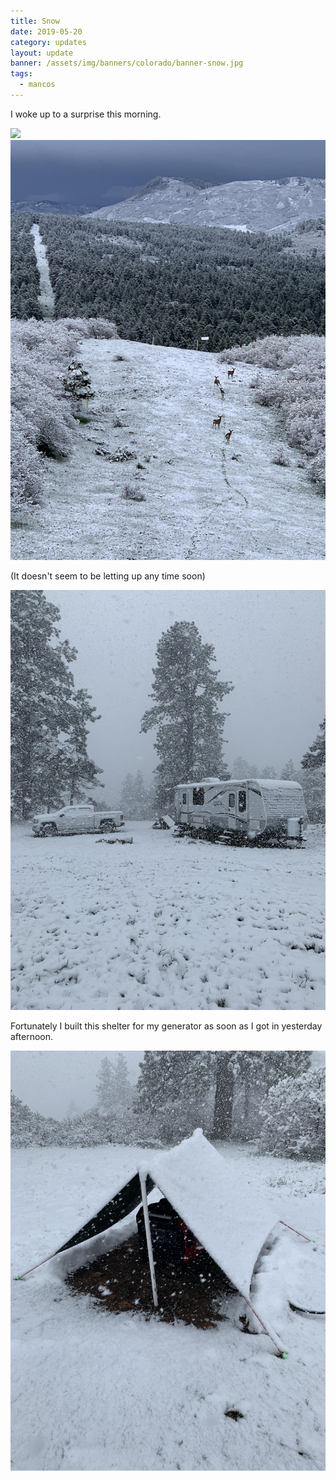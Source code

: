 ```yaml
---
title: Snow
date: 2019-05-20
category: updates
layout: update
banner: /assets/img/banners/colorado/banner-snow.jpg
tags:
  - mancos
---
```


<p class="text-center">I woke up to a surprise this morning.</p>

<img src="/assets/img/updates/colorado/snow-1.jpg" />

<br/>

<img src="/assets/img/updates/colorado/snow-2.jpg" />

<p class="text-center">(It doesn't seem to be letting up any time soon)</p>

<img src="/assets/img/updates/colorado/snow-3.jpg" />

<br/>

<p class="text-center">
    Fortunately I built this shelter for my generator as soon as I got in yesterday afternoon.
</p>

<img src="/assets/img/updates/colorado/snow-4.jpg" />